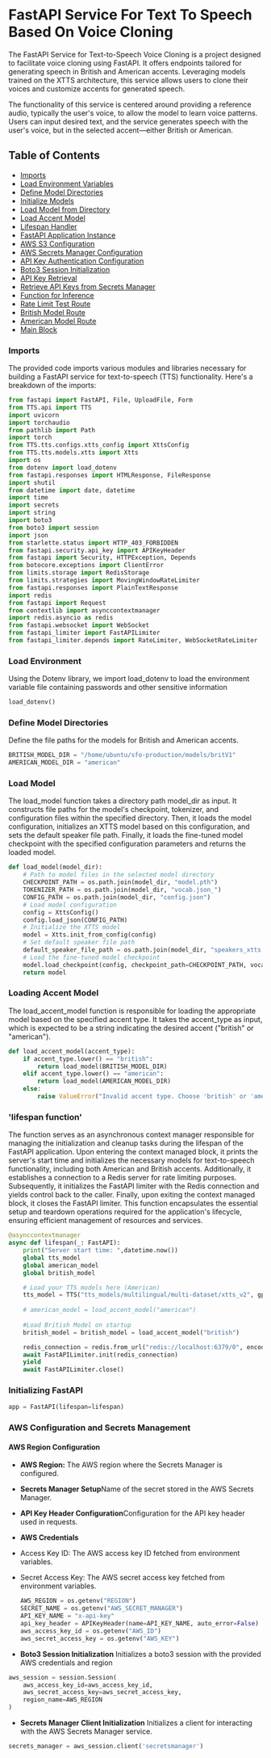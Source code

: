 # FastAPI Service For Text To Speech Based On Voice Cloning

The FastAPI Service for Text-to-Speech Voice Cloning is a project designed to facilitate voice cloning using FastAPI. It offers endpoints tailored for generating speech in British and American accents. Leveraging models trained on the XTTS architecture, this service allows users to clone their voices and customize accents for generated speech.

The functionality of this service is centered around providing a reference audio, typically the user's voice, to allow the model to learn voice patterns. Users can input desired text, and the service generates speech with the user's voice, but in the selected accent—either British or American.

## Table of Contents
- [Imports](#imports)
- [Load Environment Variables](#load-environment-variables)
- [Define Model Directories](#define-model-directories)
- [Initialize Models](#initialize-models)
- [Load Model from Directory](#load-model-from-directory)
- [Load Accent Model](#load-accent-model)
- [Lifespan Handler](#lifespan-handler)
- [FastAPI Application Instance](#fastapi-application-instance)
- [AWS S3 Configuration](#aws-s3-configuration)
- [AWS Secrets Manager Configuration](#aws-secrets-manager-configuration)
- [API Key Authentication Configuration](#api-key-authentication-configuration)
- [Boto3 Session Initialization](#boto3-session-initialization)
- [API Key Retrieval](#api-key-retrieval)
- [Retrieve API Keys from Secrets Manager](#retrieve-api-keys-from-secrets-manager)
- [Function for Inference](#function-for-inference)
- [Rate Limit Test Route](#rate-limit-test-route)
- [British Model Route](#british-model-route)
- [American Model Route](#american-model-route)
- [Main Block](#main-block)

### Imports

The provided code imports various modules and libraries necessary for building a FastAPI service for text-to-speech (TTS) functionality. Here's a breakdown of the imports:

```python
from fastapi import FastAPI, File, UploadFile, Form
from TTS.api import TTS
import uvicorn
import torchaudio
from pathlib import Path
import torch
from TTS.tts.configs.xtts_config import XttsConfig
from TTS.tts.models.xtts import Xtts
import os
from dotenv import load_dotenv
from fastapi.responses import HTMLResponse, FileResponse
import shutil
from datetime import date, datetime
import time
import secrets
import string
import boto3
from boto3 import session
import json
from starlette.status import HTTP_403_FORBIDDEN
from fastapi.security.api_key import APIKeyHeader
from fastapi import Security, HTTPException, Depends
from botocore.exceptions import ClientError
from limits.storage import RedisStorage
from limits.strategies import MovingWindowRateLimiter
from fastapi.responses import PlainTextResponse
import redis
from fastapi import Request
from contextlib import asynccontextmanager
import redis.asyncio as redis
from fastapi.websocket import WebSocket
from fastapi_limiter import FastAPILimiter
from fastapi_limiter.depends import RateLimiter, WebSocketRateLimiter
```
### Load Environment 

Using the Dotenv library, we import load_dotenv to load the environment variable file containing passwords and other sensitive information

```python
load_dotenv()
```

### Define Model Directories

Define the file paths for the models for British and American accents.

```python
BRITISH_MODEL_DIR = "/home/ubuntu/sfo-production/models/britV1"
AMERICAN_MODEL_DIR = "american"
```

### Load Model
The load_model function takes a directory path model_dir as input. It constructs file paths for the model's checkpoint, tokenizer, and configuration files within the specified directory. Then, it loads the model configuration, initializes an XTTS model based on this configuration, and sets the default speaker file path. Finally, it loads the fine-tuned model checkpoint with the specified configuration parameters and returns the loaded model.

```python
def load_model(model_dir):
    # Path to model files in the selected model directory
    CHECKPOINT_PATH = os.path.join(model_dir, "model.pth")
    TOKENIZER_PATH = os.path.join(model_dir, "vocab.json_")
    CONFIG_PATH = os.path.join(model_dir, "config.json")
    # Load model configuration
    config = XttsConfig()
    config.load_json(CONFIG_PATH)
    # Initialize the XTTS model
    model = Xtts.init_from_config(config)
    # Set default speaker file path
    default_speaker_file_path = os.path.join(model_dir, "speakers_xtts.pth")
    # Load the fine-tuned model checkpoint
    model.load_checkpoint(config, checkpoint_path=CHECKPOINT_PATH, vocab_path=TOKENIZER_PATH, speaker_file_path=default_speaker_file_path, use_deepspeed=False)
    return model
```

### Loading Accent Model 
The load_accent_model function is responsible for loading the appropriate model based on the specified accent type. It takes the accent_type as input, which is expected to be a string indicating the desired accent ("british" or "american").

```python
def load_accent_model(accent_type):
    if accent_type.lower() == "british":
        return load_model(BRITISH_MODEL_DIR)
    elif accent_type.lower() == "american":
        return load_model(AMERICAN_MODEL_DIR)
    else:
        raise ValueError("Invalid accent type. Choose 'british' or 'american'.")
```

### 'lifespan function'
The function serves as an asynchronous context manager responsible for managing the initialization and cleanup tasks during the lifespan of the FastAPI application. Upon entering the context managed block, it prints the server's start time and initializes the necessary models for text-to-speech functionality, including both American and British accents. Additionally, it establishes a connection to a Redis server for rate limiting purposes. Subsequently, it initializes the FastAPI limiter with the Redis connection and yields control back to the caller. Finally, upon exiting the context managed block, it closes the FastAPI limiter. This function encapsulates the essential setup and teardown operations required for the application's lifecycle, ensuring efficient management of resources and services.

```python
@asynccontextmanager
async def lifespan(_: FastAPI):
    print("Server start time: ",datetime.now())
    global tts_model
    global american_model
    global british_model

    # Load your TTS models here (American)
    tts_model = TTS("tts_models/multilingual/multi-dataset/xtts_v2", gpu=False)
    
    # american_model = load_accent_model("american")
    
    #Load British Model on startup
    british_model = british_model = load_accent_model("british")

    redis_connection = redis.from_url("redis://localhost:6379/0", encoding="utf8")
    await FastAPILimiter.init(redis_connection)
    yield
    await FastAPILimiter.close()
```

### Initializing FastAPI

```python
app = FastAPI(lifespan=lifespan)
```
### AWS Configuration and Secrets Management

#### AWS Region Configuration
- **AWS Region:** The AWS region where the Secrets Manager is 
configured.
- **Secrets Manager Setup**Name of the secret stored in the AWS Secrets Manager.
- **API Key Header Configuration**Configuration for the API key header used in requests.
- **AWS Credentials**
- Access Key ID: The AWS access key ID fetched from environment variables.
- Secret Access Key: The AWS secret access key fetched from environment variables. 

  ```python
  AWS_REGION = os.getenv("REGION")
  SECRET_NAME = os.getenv("AWS_SECRET_MANAGER")
  API_KEY_NAME = "x-api-key"
  api_key_header = APIKeyHeader(name=API_KEY_NAME, auto_error=False)
  aws_access_key_id = os.getenv("AWS_ID")
  aws_secret_access_key = os.getenv("AWS_KEY")
  ```

- **Boto3 Session Initialization** Initializes a boto3 session with the provided AWS credentials and region
```python
aws_session = session.Session(
    aws_access_key_id=aws_access_key_id,
    aws_secret_access_key=aws_secret_access_key,
    region_name=AWS_REGION
)
```

- **Secrets Manager Client Initialization** Initializes a client for interacting with the AWS Secrets Manager service.
```python
secrets_manager = aws_session.client('secretsmanager')
```


